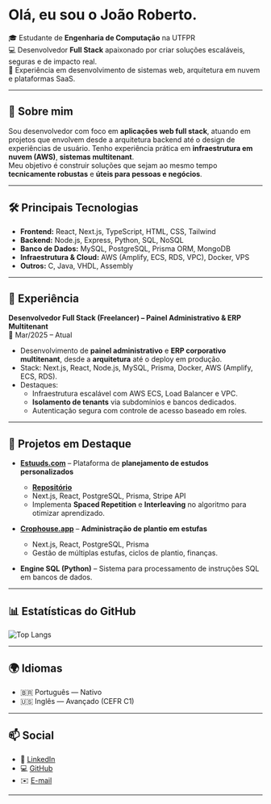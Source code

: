 # Olá, eu sou o João Roberto.

🎓 Estudante de **Engenharia de Computação** na UTFPR  
💻 Desenvolvedor **Full Stack** apaixonado por criar soluções escaláveis, seguras e de impacto real.  
🚀 Experiência em desenvolvimento de sistemas web, arquitetura em nuvem e plataformas SaaS.

---

## 🔹 Sobre mim
Sou desenvolvedor com foco em **aplicações web full stack**, atuando em projetos que envolvem desde a arquitetura backend até o design de experiências de usuário. Tenho experiência prática em **infraestrutura em nuvem (AWS)**, **sistemas multitenant**.  
Meu objetivo é construir soluções que sejam ao mesmo tempo **tecnicamente robustas** e **úteis para pessoas e negócios**.

---

## 🛠️ Principais Tecnologias

- **Frontend:** React, Next.js, TypeScript, HTML, CSS, Tailwind  
- **Backend:** Node.js, Express, Python, SQL, NoSQL  
- **Banco de Dados:** MySQL, PostgreSQL, Prisma ORM, MongoDB  
- **Infraestrutura & Cloud:** AWS (Amplify, ECS, RDS, VPC), Docker, VPS  
- **Outros:** C, Java, VHDL, Assembly  

---

## 💼 Experiência

**Desenvolvedor Full Stack (Freelancer) – Painel Administrativo & ERP Multitenant**  
📍 Mar/2025 – Atual  
- Desenvolvimento de **painel administrativo** e **ERP corporativo multitenant**, desde a **arquitetura** até o deploy em produção.  
- Stack: Next.js, React, Node.js, MySQL, Prisma, Docker, AWS (Amplify, ECS, RDS).  
- Destaques:
  - Infraestrutura escalável com AWS ECS, Load Balancer e VPC.  
  - **Isolamento de tenants** via subdomínios e bancos dedicados.  
  - Autenticação segura com controle de acesso baseado em roles.  

---

## 🚀 Projetos em Destaque

- [**Estuuds.com**](http://estuuds.com) – Plataforma de **planejamento de estudos personalizados**
  - [**Repositório**](https://github.com/joaorgoulart/estuuds)
  - Next.js, React, PostgreSQL, Prisma, Stripe API  
  - Implementa **Spaced Repetition** e **Interleaving** no algoritmo para otimizar aprendizado.  

- [**Crophouse.app**](http://crophouse.app) – **Administração de plantio em estufas**  
  - Next.js, React, PostgreSQL, Prisma  
  - Gestão de múltiplas estufas, ciclos de plantio, finanças.  

- **Engine SQL (Python)** – Sistema para processamento de instruções SQL em bancos de dados.  

---

## 📊 Estatísticas do GitHub
![Top Langs](https://github-readme-stats.vercel.app/api/top-langs/?username=joaorgoulart&layout=compact&theme=tokyonight)

---

## 🌍 Idiomas
- 🇧🇷 Português — Nativo  
- 🇺🇸 Inglês — Avançado (CEFR C1)  

---

## 📫 Social

- 💼 [LinkedIn](https://linkedin.com/in/joaorgoulart)  
- 💻 [GitHub](https://github.com/joaorgoulart)  
- ✉️ [E-mail](mailto:joaorgoulartt@gmail.com)  

---

